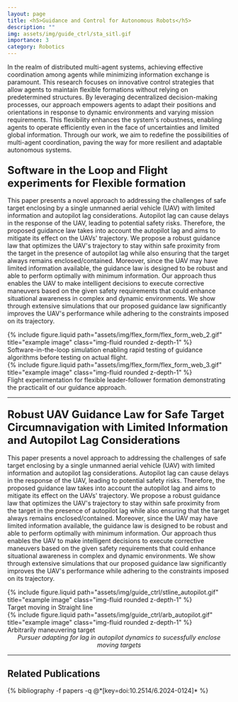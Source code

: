 ```yaml
---
layout: page
title: <h5>Guidance and Control for Autonomous Robots</h5>
description: ""
img: assets/img/guide_ctrl/sta_sitl.gif
importance: 3
category: Robotics
---
```


In the realm of distributed multi-agent systems, achieving effective coordination among agents while minimizing information exchange is paramount. This research focuses on innovative control strategies that allow agents to maintain flexible formations without relying on predetermined structures. By leveraging decentralized decision-making processes, our approach empowers agents to adapt their positions and orientations in response to dynamic environments and varying mission requirements. This flexibility enhances the system's robustness, enabling agents to operate efficiently even in the face of uncertainties and limited global information. Through our work, we aim to redefine the possibilities of multi-agent coordination, paving the way for more resilient and adaptable autonomous systems.

### <span style="font-weight: bold; font-size: 24px;">Software in the Loop and Flight experiments for Flexible formation</span>

This paper presents a novel approach to addressing the challenges of safe target enclosing by a single unmanned aerial vehicle (UAV) with limited information and autopilot lag considerations. Autopilot lag can cause delays in the response of the UAV, leading to potential safety risks. Therefore, the proposed guidance law takes into account the autopilot lag and aims to mitigate its effect on the UAVs' trajectory. We propose a robust guidance law that optimizes the UAV's trajectory to stay within safe proximity from the target in the presence of autopilot lag while also ensuring that the target always remains enclosed/contained. Moreover, since the UAV may have limited information available, the guidance law is designed to be robust and able to perform optimally with minimum information. Our approach thus enables the UAV to make intelligent decisions to execute corrective maneuvers based on the given safety requirements that could enhance situational awareness in complex and dynamic environments. We show through extensive simulations that our proposed guidance law significantly improves the UAV's performance while adhering to the constraints imposed on its trajectory.

<div class="row justify-content-sm-center">
    <div class="col-sm-6 mt-3 mt-md-0">
        {% include figure.liquid path="assets/img/flex_form/flex_form_web_2.gif" title="example image" class="img-fluid rounded z-depth-1" %}
        <div class="caption">
            Software-in-the-loop simulation enabling rapid testing of guidance algorithms before testing on actual flight.
        </div>
    </div>
    <div class="col-sm-6 mt-3 mt-md-0">
        {% include figure.liquid path="assets/img/flex_form/flex_form_web_3.gif" title="example image" class="img-fluid rounded z-depth-1" %}
        <div class="caption">
            Flight experimentation for flexible leader-follower formation demonstrating the practicalit of our guidance approach. 
        </div>
    </div>
</div>

<hr> <!-- Adding a line to separate sections -->

### <span style="font-weight: bold; font-size: 24px;">Robust UAV Guidance Law for Safe Target Circumnavigation with Limited Information and Autopilot Lag Considerations</span>

This paper presents a novel approach to addressing the challenges of safe target enclosing by a single unmanned aerial vehicle (UAV) with limited information and autopilot lag considerations. Autopilot lag can cause delays in the response of the UAV, leading to potential safety risks. Therefore, the proposed guidance law takes into account the autopilot lag and aims to mitigate its effect on the UAVs' trajectory. We propose a robust guidance law that optimizes the UAV's trajectory to stay within safe proximity from the target in the presence of autopilot lag while also ensuring that the target always remains enclosed/contained. Moreover, since the UAV may have limited information available, the guidance law is designed to be robust and able to perform optimally with minimum information. Our approach thus enables the UAV to make intelligent decisions to execute corrective maneuvers based on the given safety requirements that could enhance situational awareness in complex and dynamic environments. We show through extensive simulations that our proposed guidance law significantly improves the UAV's performance while adhering to the constraints imposed on its trajectory.

<div class="row justify-content-sm-center">
    <div class="col-sm-6 mt-3 mt-md-0">
        {% include figure.liquid path="assets/img/guide_ctrl/stline_autopilot.gif" title="example image" class="img-fluid rounded z-depth-1" %}
        <div class="caption">
            Target moving in Straight line
        </div>
    </div>
    <div class="col-sm-6 mt-3 mt-md-0">
        {% include figure.liquid path="assets/img/guide_ctrl/arb_autopilot.gif" title="example image" class="img-fluid rounded z-depth-1" %}
        <div class="caption">
            Arbitrarily maneuvering target
        </div>
    </div>
</div>
<div class="caption" style="font-style: italic; font-size: 14px; text-align: center;">
    Pursuer adapting for lag in autopilot dynamics to sucessfully enclose moving targets
</div>

<hr> <!-- Adding a line to separate sections -->

## Related Publications

<div class="publications">
  {% bibliography -f papers -q @*[key=doi:10.2514/6.2024-0124]* %}
</div>
